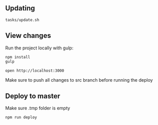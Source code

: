 ## Updating

```sh
tasks/update.sh
```

## View changes

Run the project locally with gulp: 

```sh
npm install
gulp
```
`open http://localhost:3000`

Make sure to push all changes to src branch before running the deploy

## Deploy to master

Make sure .tmp folder is empty

```sh
npm run deploy
```
